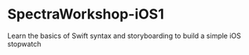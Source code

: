 # SpectraWorkshop-iOS1
Learn the basics of Swift syntax and storyboarding to build a simple iOS stopwatch
